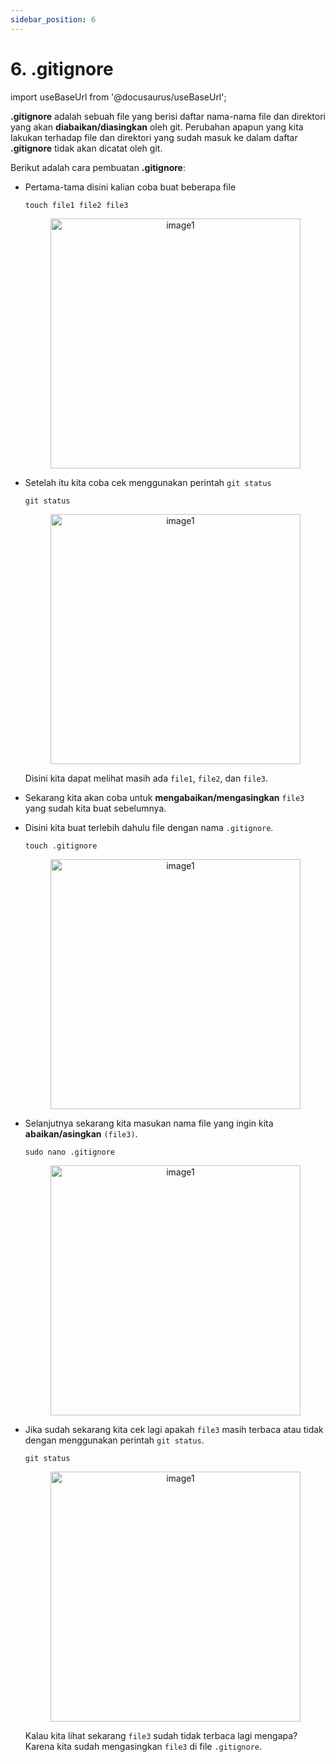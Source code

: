 ```yaml
---
sidebar_position: 6
---
```


# 6. .gitignore

import useBaseUrl from '@docusaurus/useBaseUrl';

**.gitignore** adalah sebuah file yang berisi daftar nama-nama file dan direktori yang akan **diabaikan/diasingkan** oleh git. Perubahan apapun yang kita lakukan terhadap file dan direktori yang sudah masuk ke dalam daftar **.gitignore** tidak akan dicatat oleh git.

Berikut adalah cara pembuatan **.gitignore**:

- Pertama-tama disini kalian coba buat beberapa file

    ```shell
    touch file1 file2 file3
    ```
  <center>
  <img alt="image1" src={useBaseUrl('img/docs/git11.png')} height="400px"/>
  </center>

- Setelah itu kita coba cek menggunakan perintah `git status` 

    ```shell
    git status
    ```
  <center>
  <img alt="image1" src={useBaseUrl('img/docs/git12.png')} height="400px"/>
  </center>

  Disini kita dapat melihat masih ada `file1`, `file2`, dan `file3`. 

- Sekarang kita akan coba untuk **mengabaikan/mengasingkan** `file3` yang sudah kita buat sebelumnya.
- Disini kita buat terlebih dahulu file dengan nama `.gitignore`.
    
    ```shell
    touch .gitignore
    ```
  <center>
  <img alt="image1" src={useBaseUrl('img/docs/git13.png')} height="400px"/>
  </center>

- Selanjutnya sekarang kita masukan nama file yang ingin kita **abaikan/asingkan** `(file3)`.

    ```shell
    sudo nano .gitignore
    ```
  <center>
  <img alt="image1" src={useBaseUrl('img/docs/git14.png')} height="400px"/>
  </center>  

- Jika sudah sekarang kita cek lagi apakah `file3` masih terbaca atau tidak dengan menggunakan perintah `git status`.

    ```shell
    git status
    ```

  <center>
  <img alt="image1" src={useBaseUrl('img/docs/git15.png')} height="400px"/>
  </center>

    Kalau kita lihat sekarang `file3` sudah tidak terbaca lagi mengapa? Karena kita sudah mengasingkan `file3` di file `.gitignore`. 